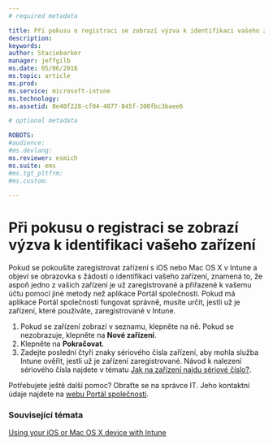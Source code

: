 ```yaml
---
# required metadata

title: Při pokusu o registraci se zobrazí výzva k identifikaci vašeho zařízení | Microsoft Intune
description:
keywords:
author: Staciebarker
manager: jeffgilb
ms.date: 05/06/2016
ms.topic: article
ms.prod:
ms.service: microsoft-intune
ms.technology:
ms.assetid: 8e40f228-cf04-4077-845f-300fbc3baee6

# optional metadata

ROBOTS:
#audience:
#ms.devlang:
ms.reviewer: esmich
ms.suite: ems
#ms.tgt_pltfrm:
#ms.custom:

---
```



# Při pokusu o registraci se zobrazí výzva k identifikaci vašeho zařízení

Pokud se pokoušíte zaregistrovat zařízení s iOS nebo Mac OS X v Intune a objeví se obrazovka s žádostí o identifikaci vašeho zařízení, znamená to, že aspoň jedno z vašich zařízení je už zaregistrované a přiřazené k vašemu účtu pomocí jiné metody než aplikace Portál společnosti. Pokud má aplikace Portál společnosti fungovat správně, musíte určit, jestli už je zařízení, které používáte, zaregistrované v Intune.

1. Pokud se zařízení zobrazí v seznamu, klepněte na ně. Pokud se nezobrazuje, klepněte na **Nové zařízení**.
2. Klepněte na **Pokračovat**.
3. Zadejte poslední čtyři znaky sériového čísla zařízení, aby mohla služba Intune ověřit, jestli už je zařízení zaregistrované. Návod k nalezení sériového čísla najdete v tématu [Jak na zařízení najdu sériové číslo?](how-do-i-find-the-serial-number-on-my-device-ios.md).

Potřebujete ještě další pomoc? Obraťte se na správce IT. Jeho kontaktní údaje najdete na [webu Portál společnosti](http://portal.manage.microsoft.com).

### Související témata
[Using your iOS or Mac OS X device with Intune](using-your-ios-or-mac-os-x-device-with-intune.md)

<!--HONumber=Jun16_HO2-->


